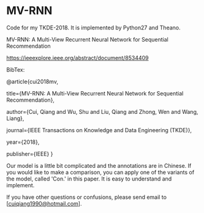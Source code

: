# MV-RNN
Code for my TKDE-2018. It is implemented by Python27 and Theano.

MV-RNN: A Multi-View Recurrent Neural Network for Sequential Recommendation

https://ieeexplore.ieee.org/abstract/document/8534409

BibTex:

@article{cui2018mv,

  title={MV-RNN: A Multi-View Recurrent Neural Network for Sequential Recommendation},
  
  author={Cui, Qiang and Wu, Shu and Liu, Qiang and Zhong, Wen and Wang, Liang},
  
  journal={IEEE Transactions on Knowledge and Data Engineering (TKDE)},
  
  year={2018},
  
  publisher={IEEE}
}

Our model is a little bit complicated and the annotations are in Chinese. If you would like to make a comparison, you can apply one of the variants of the model, called 'Con.' in this paper. It is easy to understand and implement.

If you have other questions or confusions, please send email to [cuiqiang1990@hotmail.com].
